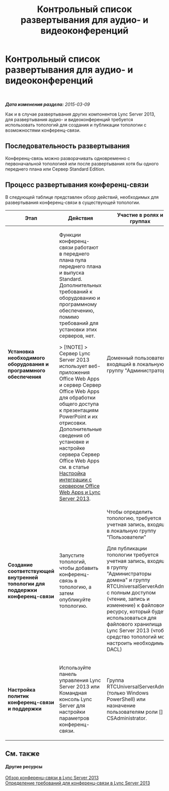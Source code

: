 ﻿---
title: Контрольный список развертывания для аудио- и видеоконференций
TOCTitle: Контрольный список развертывания для аудио- и видеоконференций
ms:assetid: 6d47426f-6559-407b-9ac1-2453f0b7a2a2
ms:mtpsurl: https://technet.microsoft.com/ru-ru/library/JJ619183(v=OCS.15)
ms:contentKeyID: 49310109
ms.date: 05/19/2016
mtps_version: v=OCS.15
ms.translationtype: HT
---

# Контрольный список развертывания для аудио- и видеоконференций

 

_**Дата изменения раздела:** 2015-03-09_

Как и в случае развертывания других компонентов Lync Server 2013, для развертывания аудио- и видеоконференций требуется использовать топологий для создания и публикации топологии с возможностями конференц-связи.

## Последовательность развертывания

Конференц-связь можно разворачивать одновременно с первоначальной топологией или после развертывания хотя бы одного переднего плана или Сервер Standard Edition.

## Процесс развертывания конференц-связи

В следующей таблице представлен обзор действий, необходимых для развертывания конференц-связи в существующей топологии.


<table>
<colgroup>
<col style="width: 25%" />
<col style="width: 25%" />
<col style="width: 25%" />
<col style="width: 25%" />
</colgroup>
<thead>
<tr class="header">
<th>Этап</th>
<th>Действия</th>
<th>Участие в ролях и группах</th>
<th>Документация</th>
</tr>
</thead>
<tbody>
<tr class="odd">
<td><p><strong>Установка необходимого оборудования и программного обеспечения</strong></p></td>
<td><p>Функции конференц-связи работают в переднего плана пула переднего плана и выпуска Standard. Дополнительных требований к оборудованию и программному обеспечению, помимо требований для установки этих серверов, нет.</p>
<div class="alert">
> [!NOTE]
> Сервер Lync Server 2013 использует веб-приложения Office Web Apps и сервер Сервер Office Web Apps для обработки общего доступа к презентациям PowerPoint и их отрисовки. Дополнительные сведения об установке и настройке сервера Сервер Office Web Apps см. в статье <a href="lync-server-2013-enabling-office-web-apps-server-and-lync-server-2013.md">Настройка интеграции с сервером Office Web Apps и Lync Server 2013</a>.

</div></td>
<td><p>Доменный пользователь, входящий в локальную группу &quot;Администраторы&quot;</p></td>
<td><p>Раздел <a href="lync-server-2013-supported-hardware.md">Поддерживаемое оборудование для Lync Server 2013</a> в документации по технической поддержке</p>
<p>Раздел <a href="lync-server-2013-server-software-and-infrastructure-support.md">Поддержка серверного программного обеспечения и инфраструктуры в Lync Server 2013</a> в документации по технической поддержке</p>
<p>Раздел <a href="lync-server-2013-determining-your-system-requirements.md">Определение требований к системе для Lync Server 2013</a> в документации по планированию.</p>
<p>Раздел <a href="lync-server-2013-technical-requirements-for-archiving.md">Технические требования к архивации в Lync Server 2013</a> в документации по планированию.</p>
<p></p></td>
</tr>
<tr class="even">
<td><p><strong>Создание соответствующей внутренней топологии для поддержки конференц-связи</strong></p></td>
<td><p>Запустите топологий, чтобы добавить конференц-связь в топологию, а затем опубликуйте топологию.</p></td>
<td><p>Чтобы определить топологию, требуется учетная запись, входящая в локальную группу &quot;Пользователи&quot;</p>
<p>Для публикации топологии требуется учетная запись, входящая в группу &quot;Администраторы домена&quot; и группу RTCUniversalServerAdmins, с полным доступом (чтение, запись и изменение) к файловому ресурсу, который будет использоваться для файлового хранилища Lync Server 2013 (чтобы средство топологий могло настроить необходимые DACL)</p></td>
<td><p>Раздел <a href="lync-server-2013-define-and-configure-a-topology-in-topology-builder.md">Определение и настройка топологии в средстве построения топологии для Lync Server 2013</a> в документации по развертыванию.</p></td>
</tr>
<tr class="odd">
<td><p><strong>Настройка политик конференц-связи и поддержки</strong></p></td>
<td><p>Используйте панель управления Lync Server 2013 или Командная консоль Lync Server для настройки параметров конференц-связи.</p></td>
<td><p>Группа RTCUniversalServerAdmins (только Windows PowerShell) или назначение пользователям роли [] или CSAdministrator.</p></td>
<td><p>Раздел <a href="lync-server-2013-conferencing-policies.md">Политики конференц-связи в Lync Server 2013</a> в документации по операциям.</p></td>
</tr>
</tbody>
</table>


## См. также

#### Другие ресурсы

[Обзор конференц-связи в Lync Server 2013](lync-server-2013-overview-of-conferencing.md)  
[Определение требований для конференц-связи в Lync Server 2013](lync-server-2013-defining-your-requirements-for-conferencing.md)

